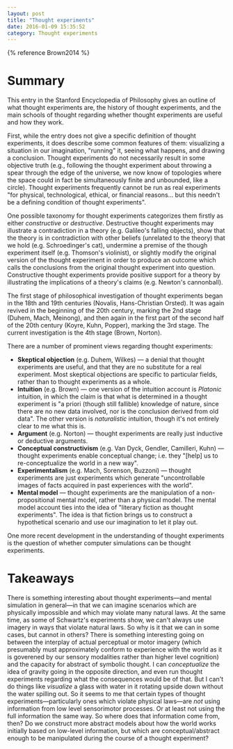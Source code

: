 ```yaml
---
layout: post
title: "Thought experiments"
date: 2016-01-09 15:35:52
category: Thought experiments
---
```


{% reference Brown2014 %}

# Summary

This entry in the Stanford Encyclopedia of Philosophy gives an outline of what thought experiments are, the history of thought experiments, and the main schools of thought regarding whether thought experiments are useful and how they work.

First, while the entry does not give a specific definition of thought experiments, it does describe some common features of them: visualizing a situation in our imagination, "running" it, seeing what happens, and drawing a conclusion. Thought experiments do not necessarily result in some objective truth (e.g., following the thought experiment about throwing a spear through the edge of the universe, we now know of topologies where the space could in fact be simultaneously finite and unbounded, like a circle). Thought experiments frequently cannot be run as real experiments "for physical, technological, ethical, or financial reasons... but this needn't be a defining condition of thought experiments".

One possible taxonomy for thought experiments categorizes them firstly as either *constructive* or *destructive*. Destructive thought experiments may illustrate a contradiction in a theory (e.g. Galileo's falling objects), show that the theory is in contradiction with other beliefs (unrelated to the theory) that we hold (e.g. Schroedinger's cat), undermine a premise of the though experiment itself (e.g. Thomson's violinist), or slightly modify the original version of the thought experiment in order to produce an outcome which calls the conclusions from the original thought experiment into question. Constructive thought experiments provide positive support for a theory by illustrating the implications of a theory's claims (e.g. Newton's cannonball).

The first stage of philosophical investigation of thought experiments began in the 18th and 19th centuries (Novalis, Hans-Christian Orsted). It was again revived in the beginning of the 20th century, marking the 2nd stage (Duhem, Mach, Meinong), and then again in the first part of the second half of the 20th century (Koyre, Kuhn, Popper), marking the 3rd stage. The current investigation is the 4th stage (Brown, Norton).

There are a number of prominent views regarding thought experiments:

* **Skeptical objection** (e.g. Duhem, Wilkes) — a denial that thought experiments are useful, and that they are no substitute for a real experiment. Most skeptical objections are specific to particular fields, rather than to thought experiments as a whole.
* **Intuition** (e.g. Brown) — one version of the intuition account is *Platonic* intuition, in which the claim is that what is determined in a thought experiment is "a priori (though still fallible) knowledge of nature, since there are no new data involved, nor is the conclusion derived from old data". The other version is *naturalistic* intuition, though it's not entirely clear to me what this is.
* **Argument** (e.g. Norton) — thought experiments are really just inductive or deductive arguments.
* **Conceptual constructivism** (e.g. Van Dyck, Gendler, Camilleri, Kuhn) — thought experiments enable conceptual change; i.e. they "[help] us to re-conceptualize the world in a new way".
* **Experimentalism** (e.g. Mach, Sorenson, Buzzoni) — thought experiments are just experiments which generate "uncontrollable images of facts acquired in past experiences with the world".
* **Mental model** — thought experiments are the manipulation of a non-propositional mental model, rather than a physical model. The mental model account ties into the idea of "literary fiction as thought experiments". The idea is that fiction brings us to construct a hypothetical scenario and use our imagination to let it play out.

One more recent development in the understanding of thought experiments is the question of whether computer simulations can be thought experiments.

# Takeaways

There is something interesting about thought experiments—and mental simulation in general—in that we can imagine scenarios which are physically impossible and which may violate many natural laws. At the same time, as some of Schwartz's experiments show, we can't always use imagery in ways that violate natural laws. So why is it that we can in some cases, but cannot in others? There is something interesting going on between the interplay of actual perceptual or motor imagery (which presumably must approximately conform to experience with the world as it is goverened by our sensory modalities rather than higher level cognition) and the capacity for abstract of symbolic thought. I can *conceptualize* the idea of gravity going in the opposite direction, and even run thought experiments regarding what the consequences would be of that. But I can't do things like *visualize* a glass with water in it rotating upside down without the water spilling out. So it seems to me that certain types of thought experiments—particularly ones which violate physical laws—are *not* using information from low level sensorimotor processes. Or at least not using the full information the same way. So where does that information come from, then? Do we construct more abstract models about how the world works initially based on low-level information, but which are conceptual/abstract enough to be manipulated during the course of a thought experiment?
